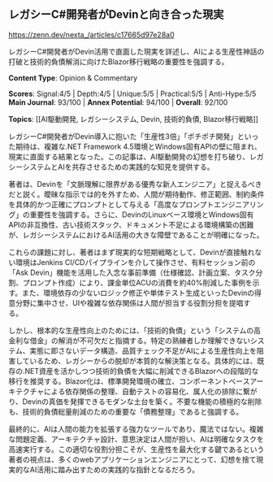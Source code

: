 ## レガシーC#開発者がDevinと向き合った現実

https://zenn.dev/nexta_/articles/c17665d97e28a0

レガシーC#開発者がDevin活用で直面した現実を詳述し、AIによる生産性神話の打破と技術的負債解消に向けたBlazor移行戦略の重要性を強調する。

**Content Type**: Opinion & Commentary

**Scores**: Signal:4/5 | Depth:4/5 | Unique:5/5 | Practical:5/5 | Anti-Hype:5/5
**Main Journal**: 93/100 | **Annex Potential**: 94/100 | **Overall**: 92/100

**Topics**: [[AI駆動開発, レガシーシステム, Devin, 技術的負債, Blazor移行戦略]]

レガシーC#開発者がDevin導入に抱いた「生産性3倍」「ポチポチ開発」といった期待は、複雑な.NET Framework 4.5環境とWindows固有APIの壁に阻まれ、現実に直面する結果となった。この記事は、AI駆動開発の幻想を打ち破り、レガシーシステムとAIを共存させるための実践的な知見を提供する。

著者は、Devinを「文脈理解に限界がある優秀な新人エンジニア」と捉えるべきだと説く。曖昧な指示では的を外すため、人間が期待動作、修正範囲、制約条件を具体的かつ正確にプロンプトとして与える「高度なプロンプトエンジニアリング」の重要性を強調する。さらに、DevinのLinuxベース環境とWindows固有APIの非互換性、古い技術スタック、ドキュメント不足による環境構築の困難が、レガシーシステムにおけるAI活用の大きな障壁であることが明確になった。

これらの課題に対し、著者はまず現実的な短期戦略として、Devinが直接触れない環境はJenkins CI/CDパイプラインを介して操作させ、有料セッション前の「Ask Devin」機能を活用した入念な事前準備（仕様確認、計画立案、タスク分割、プロンプト作成）により、課金単位ACUの消費を約40%削減した事例を示す。また、環境依存の少ないロジック修正や単体テスト生成といったDevinの得意分野に集中させ、UIや複雑な依存関係は人間が担当する役割分担を提唱する。

しかし、根本的な生産性向上のためには、「技術的負債」という「システムの高金利な借金」の解消が不可欠だと指摘する。特定の熟練者しか理解できないシステム、実態に即さないデータ構造、品質チェック不足がAIによる生産性向上を阻害しているため、レガシーからの脱却が本質的な解決策となる。具体的には、既存の.NET資産を活かしつつ技術的負債を大幅に削減できるBlazorへの段階的な移行を推奨する。Blazor化は、標準開発環境の確立、コンポーネントベースアーキテクチャによる依存関係の整理、自動テストの容易化、属人化の排除に繋がり、Devinの真価を発揮できるモダンな土台を築く。不要な機能の積極的な削除も、技術的負債総量削減のための重要な「債務整理」であると強調する。

最終的に、AIは人間の能力を拡張する強力なツールであり、魔法ではない。複雑な問題定義、アーキテクチャ設計、意思決定は人間が担い、AIは明確なタスクを高速実行する。この適切な役割分担こそが、生産性を最大化する鍵であるという著者の視点は、多くのwebアプリケーションエンジニアにとって、幻想を捨て現実的なAI活用に踏み出すための実践的な指針となるだろう。